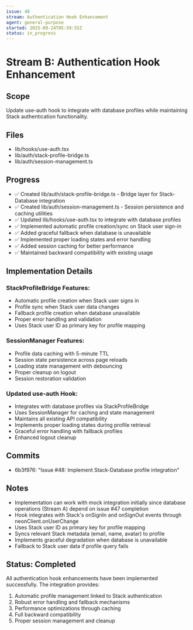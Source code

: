 ```yaml
---
issue: 48
stream: Authentication Hook Enhancement
agent: general-purpose
started: 2025-09-24T05:59:55Z
status: in_progress
---
```


# Stream B: Authentication Hook Enhancement

## Scope
Update use-auth hook to integrate with database profiles while maintaining Stack authentication functionality.

## Files
- lib/hooks/use-auth.tsx
- lib/auth/stack-profile-bridge.ts
- lib/auth/session-management.ts

## Progress
- ✅ Created lib/auth/stack-profile-bridge.ts - Bridge layer for Stack-Database integration
- ✅ Created lib/auth/session-management.ts - Session persistence and caching utilities  
- ✅ Updated lib/hooks/use-auth.tsx to integrate with database profiles
- ✅ Implemented automatic profile creation/sync on Stack user sign-in
- ✅ Added graceful fallback when database is unavailable
- ✅ Implemented proper loading states and error handling
- ✅ Added session caching for better performance
- ✅ Maintained backward compatibility with existing usage

## Implementation Details

### StackProfileBridge Features:
- Automatic profile creation when Stack user signs in
- Profile sync when Stack user data changes
- Fallback profile creation when database unavailable
- Proper error handling and validation
- Uses Stack user ID as primary key for profile mapping

### SessionManager Features:
- Profile data caching with 5-minute TTL
- Session state persistence across page reloads
- Loading state management with debouncing
- Proper cleanup on logout
- Session restoration validation

### Updated use-auth Hook:
- Integrates with database profiles via StackProfileBridge
- Uses SessionManager for caching and state management
- Maintains all existing API compatibility
- Implements proper loading states during profile retrieval
- Graceful error handling with fallback profiles
- Enhanced logout cleanup

## Commits
- 6b3f976: "Issue #48: Implement Stack-Database profile integration"

## Notes
- Implementation can work with mock integration initially since database operations (Stream A) depend on issue #47 completion
- Hook integrates with Stack's onSignIn and onSignOut events through neonClient.onUserChange
- Uses Stack user ID as primary key for profile mapping
- Syncs relevant Stack metadata (email, name, avatar) to profile
- Implements graceful degradation when database is unavailable
- Fallback to Stack user data if profile query fails

## Status: Completed
All authentication hook enhancements have been implemented successfully. The integration provides:
1. Automatic profile management linked to Stack authentication
2. Robust error handling and fallback mechanisms  
3. Performance optimizations through caching
4. Full backward compatibility
5. Proper session management and cleanup